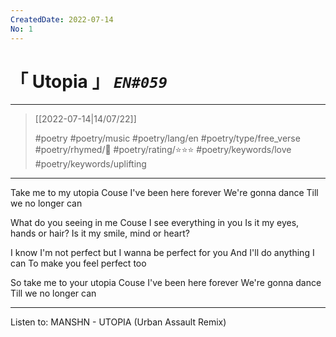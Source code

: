 ```yaml
---
CreatedDate: 2022-07-14
No: 1
---
```

# &#12300; Utopia &#12301; *`EN#059`*

---

> [[2022-07-14|14/07/22]]
> 
> #poetry 
> #poetry/music 
> #poetry/lang/en 
> #poetry/type/free_verse 
> #poetry/rhymed/🔴 
> #poetry/rating/⭐⭐⭐ 
> #poetry/keywords/love #poetry/keywords/uplifting 

---

Take me to my utopia
Couse I've been here forever
We're gonna dance
Till we no longer can

What do you seeing in me
Couse I see everything in you
Is it my eyes, hands or hair?
Is it my smile, mind or heart?

I know I'm not perfect but
I wanna be perfect for you
And I'll do anything I can
To make you feel perfect too

So take me to your utopia
Couse I've been here forever
We're gonna dance
Till we no longer can

---

Listen to: MANSHN - UTOPIA (Urban Assault Remix)